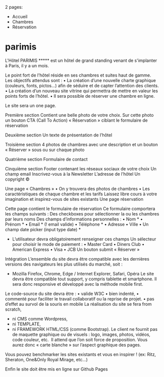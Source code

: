 2 pages:
  - Accueil
  - Chambres
  - Réservation
  
# parimis
L'Hôtel PARIMIS ***** est un hôtel de grand standing venant de s'implanter à Paris, il y a un mois.

Le point fort de l'hôtel réside en ses chambres et suites haut de gamme.
Les objectifs attendus sont :
• La création d’une nouvelle charte graphique (couleurs, fonts, pictos...) afin de séduire et de capter l’attention des clients.
• La création d’un nouveau site vitrine qui permettra de mettre en valeur les points forts de l’hôtel.
• Il sera possible de réserver une chambre en ligne.

Le site sera un one page.

Première section
Contient une belle photo de votre choix.
Sur cette photo un bouton CTA (Call To Action) « Réservation » ciblant le formulaire de réservation

Deuxième section
Un texte de présentation de l’hôtel

Troisième section
4 photos de chambres avec une description et un bouton « Réserver » sous ou sur chaque photo

Quatrième section
Formulaire de contact

Cinquième section
Footer contenant les réseaux sociaux de votre choix Un champ email Inscrivez-vous à la Newsletter L’adresse de l’hôtel
Un copyright ©

Une page « Chambres »
• On y trouvera des photos de chambres
• Les caractéristiques de chaque chambre et les tarifs
Laissez libre cours à votre imagination et inspirez-vous de sites existants
Une page réservation

Cette page contient le formulaire de réservation
Ce formulaire comportera les champs suivants :
Des checkboxes pour sélectionner la ou les chambres par leurs noms Des champs d’informations personnelles :
• Nom *
• Prénom *
• Email * (! email valide)
• Téléphone *
• Adresse
• Ville
• Un champ date picker (input type date) *
* L’utilisateur devra obligatoirement renseigner ces champs
Un sélecteur pour choisir le mode de paiement : • Master Card
• Diners Club
• American Express
• Visa • JCB
Un bouton submit « Réserver »

Intégration
L’ensemble du site devra être compatible avec les dernières versions des navigateurs les plus utilisés du marché, soit :
- Mozilla Firefox, Chrome, Edge / Internet Explorer, Safari, Opéra
Le site devra être compatible tout support, y compris tablette et smartphone. Il sera donc responsive et développé avec la méthode mobile first. 

Le code-source du site devra être :
• valide W3C
• bien indenté,
• commenté pour faciliter le travail collaboratif ou la reprise de projet.
• pas d’effet au survol de la souris en mobile
La réalisation du site se fera from scratch,
- ni CMS comme Wordpress,
- ni TEMPLATE,
- ni FRAMEWORK HTML/CSS (comme Bootstrap).
Le client ne fournit pas de maquette graphique ou de visuels : logo, images, photos, vidéos, code couleur, etc. 
Il attend que l’on soit force de proposition.
Vous aurez donc « carte blanche » sur l’aspect graphique des pages.

Vous pouvez benchmarker les sites existants et vous en inspirer ! (ex: Ritz, Sheraton, One&Only Royal Mirage, etc...) 

Enfin le site doit être mis en ligne sur Github Pages

